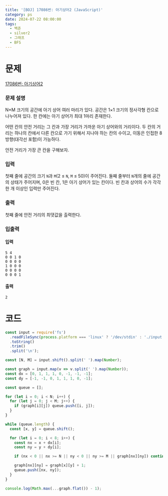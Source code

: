 ```yaml
---
title: '[BOJ] 17086번: 아기상어2 (JavaScript)'
category: ps
date: 2024-07-22 08:00:00
tags:
  - 백준
  - silver2
  - 그래프
  - BFS
---
```


# 문제

[17086번: 아기상어2](https://www.acmicpc.net/problem/17086)

### 문제 설명

N×M 크기의 공간에 아기 상어 여러 마리가 있다. 공간은 1×1 크기의 정사각형 칸으로 나누어져 있다. 한 칸에는 아기 상어가 최대 1마리 존재한다.

어떤 칸의 안전 거리는 그 칸과 가장 거리가 가까운 아기 상어와의 거리이다. 두 칸의 거리는 하나의 칸에서 다른 칸으로 가기 위해서 지나야 하는 칸의 수이고, 이동은 인접한 8방향(대각선 포함)이 가능하다.

안전 거리가 가장 큰 칸을 구해보자.

### 입력

첫째 줄에 공간의 크기 `N`과 `M`(2 ≤ `N`, `M` ≤ 50)이 주어진다. 둘째 줄부터 `N`개의 줄에 공간의 상태가 주어지며, 0은 빈 칸, 1은 아기 상어가 있는 칸이다. 빈 칸과 상어의 수가 각각 한 개 이상인 입력만 주어진다.

### 출력

첫째 줄에 안전 거리의 최댓값을 출력한다.

### 입출력

<div style={{display:'flex', justifyContent:'space-around', gap:'50px'}}>

<div style={{width:'100%'}}>

#### 입력

```text
5 4
0 0 1 0
0 0 0 0
1 0 0 0
0 0 0 0
0 0 0 1
```

</div>

<div style={{width:'100%'}}>

#### 출력

```text
2
```

</div>

</div>

# 코드

```js
const input = require('fs')
  .readFileSync(process.platform === 'linux' ? '/dev/stdin' : './input.txt')
  .toString()
  .trim()
  .split('\n');

const [N, M] = input.shift().split(' ').map(Number);

const graph = input.map(v => v.split(' ').map(Number));
const dx = [0, 1, 1, 1, 0, -1, -1, -1];
const dy = [-1, -1, 0, 1, 1, 1, 0, -1];

const queue = [];

for (let i = 0; i < N; i++) {
  for (let j = 0; j < M; j++) {
    if (graph[i][j]) queue.push([i, j]);
  }
}

while (queue.length) {
  const [x, y] = queue.shift();

  for (let i = 0; i < 8; i++) {
    const nx = x + dx[i];
    const ny = y + dy[i];

    if (nx < 0 || nx >= N || ny < 0 || ny >= M || graph[nx][ny]) continue;

    graph[nx][ny] = graph[x][y] + 1;
    queue.push([nx, ny]);
  }
}

console.log(Math.max(...graph.flat()) - 1);
```
